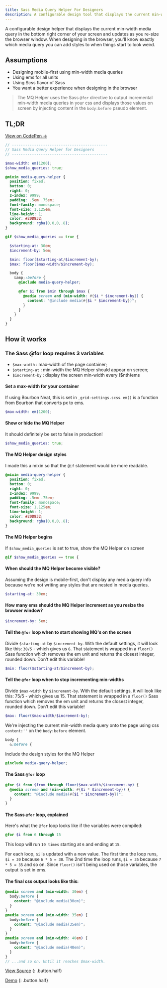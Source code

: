 ```yaml
---
title: Sass Media Query Helper For Designers
description: A configurable design tool that displays the current min-width media query in the bottom right corner of your screen and updates as you re-size the browser window.
---
```


A configurable design helper that displays the current min-width media query in the bottom right corner of your screen and updates as you re-size the browser window. When designing in the browser, you'll know exactly which media query you can add styles to when things start to look weird.

## Assumptions

- Designing mobile-first using min-width media queries
- Using ems for all units
- Using Scss flavor of Sass
- You want a better experience when designing in the browser

> The MQ Helper uses the Sass `@for` directive to output incremental min-width media queries in your css and displays those values on screen by injecting content in the `body:before` pseudo element.

## TL;DR

[View on CodePen &rarr;](http://codepen.io/joshfry/pen/DeACs)

~~~scss
// -------------------------------------------
// Sass Media Query Helper for Designers
// -------------------------------------------

$max-width: em(1200);
$show_media_queries: true;

@mixin media-query-helper {
  position: fixed;
  bottom: 0;
  right: 0;
  z-index: 9999;
  padding: .5em .75em;
  font-family: monospace;
  font-size: 1.125em;
  line-height: 1;
  color: #20D832;
  background: rgba(0,0,0,.8);
}

@if $show_media_queries == true {

  $starting-at: 30em;
  $increment-by: 5em;

  $min: floor($starting-at/$increment-by);
  $max: floor($max-width/$increment-by);

  body {
    &amp;:before {
      @include media-query-helper;

      @for $i from $min through $max {
        @media screen and (min-width: #{$i * $increment-by}) {
          content: "@include media(#{$i * $increment-by})";
        }
      }
    }
  }
}
~~~


## How it works

### The Sass @for loop requires 3 variables

- `$max-width` : max-width of the page container;
- `$starting-at` : min-width the MQ Helper should appear on screen;
- `$increment-by` : display the screen min-width every ($nth)ems

#### Set a max-width for your container

If using Bourbon Neat, this is set in `_grid-settings.scss`. `em()` is a function from Bourbon that converts px to ems.

~~~scss
$max-width: em(1200);
~~~

#### Show or hide the MQ Helper

It should definitely be set to false in production!

~~~scss
$show_media_queries: true;
~~~

#### The MQ Helper design styles

I made this a mixin so that the `@if` statement would be more readable.

~~~scss
@mixin media-query-helper {
  position: fixed;
  bottom: 0;
  right: 0;
  z-index: 9999;
  padding: .5em .75em;
  font-family: monospace;
  font-size: 1.125em;
  line-height: 1;
  color: #20D832;
  background: rgba(0,0,0,.8);
}
~~~

#### The MQ Helper begins

If `$show_media_queries` is set to true, show the MQ Helper on screen

~~~scss
@if $show_media_queries == true {
~~~

#### When should the MQ Helper become visible?

Assuming the design is mobile-first, don't display any media query info because we're not writing any styles that are nested in media queries.

~~~scss
$starting-at: 30em;
~~~

#### How many ems should the MQ Helper increment as you resize the browser window?

~~~scss
$increment-by: 5em;
~~~

#### Tell the `@for` loop when to start showing MQ's on the screen

Divide `$starting-at` by `$increment-by`. With the default settings, it will look like this: `30/5` - which gives us `6`. That statement is wrapped in a `floor()` Sass function which removes the em unit and returns the closest integer, rounded down. Don't edit this variable!

~~~scss
$min: floor($starting-at/$increment-by);
~~~

#### Tell the `@for` loop when to stop incrementing min-widths

Divide `$max-width` by `$increment-by`. With the default settings, it will look like this: 75/5 - which gives us 15. That statement is wrapped in a `floor()` Sass function which removes the em unit and returns the closest integer, rounded down. Don't edit this variable!

~~~scss
$max: floor($max-width/$increment-by);
~~~

We're injecting the current min-width media query onto the page using css `content:''` on the `body:before` element.

~~~scss
body {
  &:before {
~~~

Include the design styles for the MQ Helper

~~~scss
@include media-query-helper;
~~~

#### The Sass `@for` loop

~~~scss
@for $i from $from through floor($max-width/$increment-by) {
  @media screen and (min-width: #{$i * $increment-by}) {
    content: "@include media(#{$i * $increment-by})";
  }
}
~~~

#### The Sass `@for` loop, explained

Here's what the `@for` loop looks like if the variables were compiled:

~~~scss
@for $i from 6 through 15
~~~

This loop will run `10 times` starting at `6` and ending at `15`.

For each loop, `$i` is updated with a new value. The first time the loop runs, `$i = 30` because `6 * 5 = 30`. The 2nd time the loop runs, `$i = 35` because `7 * 5 = 35` and so on. Since `floor()` isn't being used on those variables, the output is set in ems.

#### The final css output looks like this:

~~~scss
@media screen and (min-width: 30em) {
  body:before {
    content: "@include media(30em)";
  }
}
@media screen and (min-width: 35em) {
  body:before {
    content: "@include media(35em)";
  }
}
@media screen and (min-width: 40em) {
  body:before {
    content: "@include media(40em)";
  }
}
// ...and so on. Until it reaches $max-width.
~~~

[View Source](http://codepen.io/joshfry/pen/DeACs)
{: .button.half}

[Demo](http://codepen.io/joshfry/full/DeACs)
{: .button.half}

